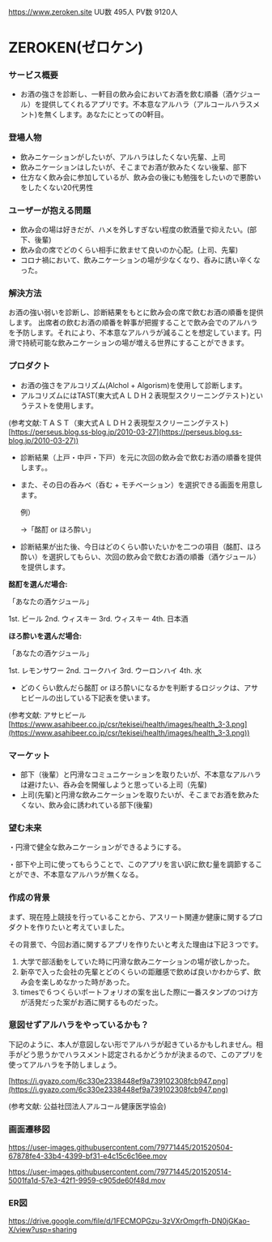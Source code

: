 https://www.zeroken.site
UU数 495人
PV数 9120人
# ZEROKEN(ゼロケン)
### サービス概要

- お酒の強さを診断し、一軒目の飲み会においてお酒を飲む順番（酒ケジュール）を提供してくれるアプリです。不本意なアルハラ（アルコールハラスメント)を無くします。あなたにとっての0軒目。

### **登場人物**

- 飲みニケーションがしたいが、アルハラはしたくない先輩、上司
- 飲みニケーションはしたいが、そこまでお酒が飲みたくない後輩、部下
- 仕方なく飲み会に参加しているが、飲み会の後にも勉強をしたいので悪酔いをしたくない20代男性

### **ユーザーが抱える問題**

- 飲み会の場は好きだが、ハメを外しすぎない程度の飲酒量で抑えたい。(部下、後輩)
- 飲み会の席でどのくらい相手に飲ませて良いのか心配。(上司、先輩)
- コロナ禍において、飲みニケーションの場が少なくなり、呑みに誘い辛くなった。

### **解決方法**

お酒の強い弱いを診断し、診断結果をもとに飲み会の席で飲むお酒の順番を提供します。
出席者の飲むお酒の順番を幹事が把握することで飲み会でのアルハラを予防します。それにより、不本意なアルハラが減ることを想定しています。円滑で持続可能な飲みニケーションの場が増える世界にすることができます。

### **プロダクト**

- お酒の強さをアルコリズム(Alchol + Algorism)を使用して診断します。
- アルコリズムにはTAST(東大式ＡＬＤＨ２表現型スクリーニングテスト)というテストを使用します。

(参考文献:ＴＡＳＴ（東大式ＡＬＤＨ２表現型スクリーニングテスト) [https://perseus.blog.ss-blog.jp/2010-03-27](https://perseus.blog.ss-blog.jp/2010-03-27))

- 診断結果（上戸・中戸・下戸）を元に次回の飲み会で飲むお酒の順番を提供します。。
- また、その日の呑みべ（呑む + モチベーション）を選択できる画面を用意します。

    例）

    →「酩酊 or ほろ酔い」

- 診断結果が出た後、今日はどのくらい酔いたいかを二つの項目（酩酊、ほろ酔い）を選択してもらい、次回の飲み会で飲むお酒の順番（酒ケジュール）を提供します。

**酩酊を選んだ場合:** 

「あなたの酒ケジュール」

1st. ビール 2nd.  ウィスキー 3rd. ウィスキー 4th. 日本酒

**ほろ酔いを選んだ場合:**

「あなたの酒ケジュール」

1st. レモンサワー 2nd. コークハイ 3rd. ウーロンハイ 4th. 水

- どのくらい飲んだら酩酊 or ほろ酔いになるかを判断するロジックは、アサヒビールの出している下記表を使います。

(参考文献: アサヒビール [https://www.asahibeer.co.jp/csr/tekisei/health/images/health_3-3.png](https://www.asahibeer.co.jp/csr/tekisei/health/images/health_3-3.png))

### **マーケット**

- 部下（後輩）と円滑なコミュニケーションを取りたいが、不本意なアルハラは避けたい、呑み会を開催しようと思っている上司（先輩)
- 上司(先輩)と円滑な飲みニケーションを取りたいが、そこまでお酒を飲みたくない、飲み会に誘われている部下(後輩)

### **望む未来**

・円滑で健全な飲みニケーションができるようにする。

・部下や上司に使ってもらうことで、このアプリを言い訳に飲む量を調節することができ、不本意なアルハラが無くなる。

### 作成の背景

まず、現在陸上競技を行っていることから、アスリート関連か健康に関するプロダクトを作りたいと考えていました。

その背景で、今回お酒に関するアプリを作りたいと考えた理由は下記３つです。

1. 大学で部活動をしていた時に円滑な飲みニケーションの場が欲しかった。
2. 新卒で入った会社の先輩とどのくらいの距離感で飲めば良いかわからず、飲み会を楽しめなかった時があった。
3. timesで６つくらいポートフォリオの案を出した際に一番スタンプのつけ方が活発だった案がお酒に関するものだった。

### 意図せずアルハラをやっているかも？

下記のように、本人が意図しない形でアルハラが起きているかもしれません。相手がどう思うかでハラスメント認定されるかどうかが決まるので、このアプリを使ってアルハラを予防しましょう。

[https://i.gyazo.com/6c330e2338448ef9a739102308fcb947.png](https://i.gyazo.com/6c330e2338448ef9a739102308fcb947.png)

(参考文献: 公益社団法人アルコール健康医学協会)

### **画面遷移図**



https://user-images.githubusercontent.com/79771445/201520504-67878fe4-33b4-4399-bf31-e4c15c6c16ee.mov


https://user-images.githubusercontent.com/79771445/201520514-5001fa1d-57e3-42f1-9959-c905de60f48d.mov



### **ER図**
https://drive.google.com/file/d/1FECMOPGzu-3zVXrOmgrfh-DN0jGKao-X/view?usp=sharing
